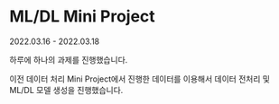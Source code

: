 # ML/DL Mini Project

2022.03.16 - 2022.03.18

하루에 하나의 과제를 진행했습니다.

이전 데이터 처리 Mini Project에서 진행한 데이터를 이용해서 데이터 전처리 및 ML/DL 모델 생성을 진행했습니다.